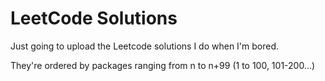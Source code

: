 # LeetCode Solutions
 
Just going to upload the Leetcode solutions I do when I'm bored. 

They're ordered by packages ranging from n to n+99 (1 to 100, 101-200...)

